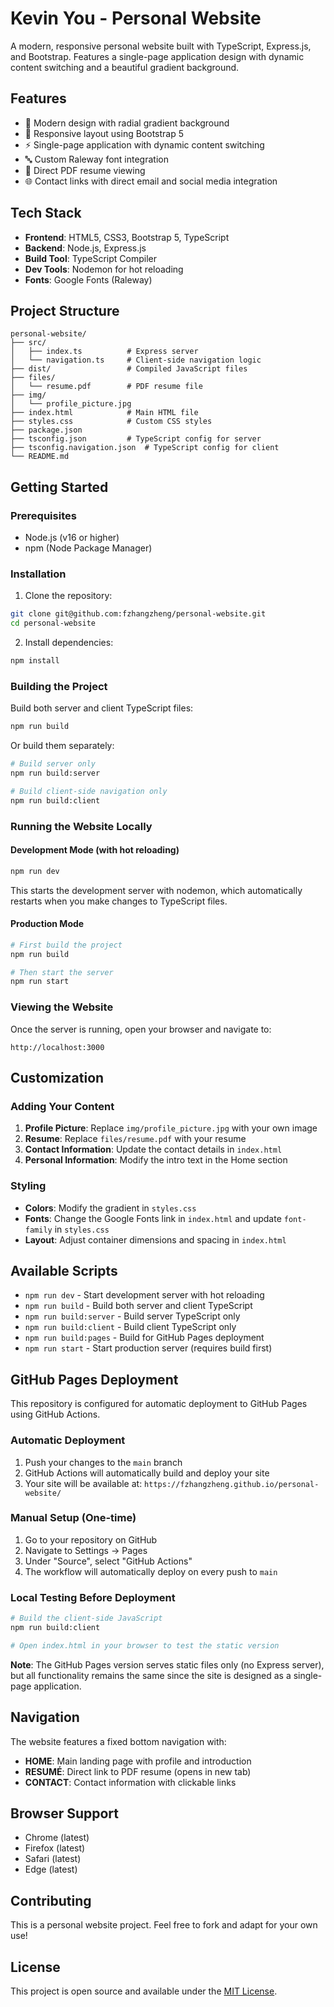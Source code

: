 # Kevin You - Personal Website

A modern, responsive personal website built with TypeScript, Express.js, and Bootstrap. Features a single-page application design with dynamic content switching and a beautiful gradient background.
 
## Features

- 🎨 Modern design with radial gradient background
- 📱 Responsive layout using Bootstrap 5
- ⚡ Single-page application with dynamic content switching
- 🔤 Custom Raleway font integration
- 📄 Direct PDF resume viewing
- 🌐 Contact links with direct email and social media integration

## Tech Stack

- **Frontend**: HTML5, CSS3, Bootstrap 5, TypeScript
- **Backend**: Node.js, Express.js
- **Build Tool**: TypeScript Compiler
- **Dev Tools**: Nodemon for hot reloading
- **Fonts**: Google Fonts (Raleway)

## Project Structure

```
personal-website/
├── src/
│   ├── index.ts          # Express server
│   └── navigation.ts     # Client-side navigation logic
├── dist/                 # Compiled JavaScript files
├── files/
│   └── resume.pdf        # PDF resume file
├── img/
│   └── profile_picture.jpg
├── index.html            # Main HTML file
├── styles.css            # Custom CSS styles
├── package.json
├── tsconfig.json         # TypeScript config for server
├── tsconfig.navigation.json  # TypeScript config for client
└── README.md
```

## Getting Started

### Prerequisites

- Node.js (v16 or higher)
- npm (Node Package Manager)

### Installation

1. Clone the repository:
```bash
git clone git@github.com:fzhangzheng/personal-website.git
cd personal-website
```

2. Install dependencies:
```bash
npm install
```

### Building the Project

Build both server and client TypeScript files:
```bash
npm run build
```

Or build them separately:
```bash
# Build server only
npm run build:server

# Build client-side navigation only
npm run build:client
```

### Running the Website Locally

#### Development Mode (with hot reloading)
```bash
npm run dev
```
This starts the development server with nodemon, which automatically restarts when you make changes to TypeScript files.

#### Production Mode
```bash
# First build the project
npm run build

# Then start the server
npm run start
```

### Viewing the Website

Once the server is running, open your browser and navigate to:
```
http://localhost:3000
```

## Customization

### Adding Your Content

1. **Profile Picture**: Replace `img/profile_picture.jpg` with your own image
2. **Resume**: Replace `files/resume.pdf` with your resume
3. **Contact Information**: Update the contact details in `index.html`
4. **Personal Information**: Modify the intro text in the Home section

### Styling

- **Colors**: Modify the gradient in `styles.css`
- **Fonts**: Change the Google Fonts link in `index.html` and update `font-family` in `styles.css`
- **Layout**: Adjust container dimensions and spacing in `index.html`

## Available Scripts

- `npm run dev` - Start development server with hot reloading
- `npm run build` - Build both server and client TypeScript
- `npm run build:server` - Build server TypeScript only  
- `npm run build:client` - Build client TypeScript only
- `npm run build:pages` - Build for GitHub Pages deployment
- `npm run start` - Start production server (requires build first)

## GitHub Pages Deployment

This repository is configured for automatic deployment to GitHub Pages using GitHub Actions.

### Automatic Deployment

1. Push your changes to the `main` branch
2. GitHub Actions will automatically build and deploy your site
3. Your site will be available at: `https://fzhangzheng.github.io/personal-website/`

### Manual Setup (One-time)

1. Go to your repository on GitHub
2. Navigate to Settings → Pages
3. Under "Source", select "GitHub Actions"
4. The workflow will automatically deploy on every push to `main`

### Local Testing Before Deployment

```bash
# Build the client-side JavaScript
npm run build:client

# Open index.html in your browser to test the static version
```

**Note**: The GitHub Pages version serves static files only (no Express server), but all functionality remains the same since the site is designed as a single-page application.

## Navigation

The website features a fixed bottom navigation with:
- **HOME**: Main landing page with profile and introduction
- **RESUMÉ**: Direct link to PDF resume (opens in new tab)
- **CONTACT**: Contact information with clickable links

## Browser Support

- Chrome (latest)
- Firefox (latest)
- Safari (latest)
- Edge (latest)

## Contributing

This is a personal website project. Feel free to fork and adapt for your own use!

## License

This project is open source and available under the [MIT License](LICENSE).